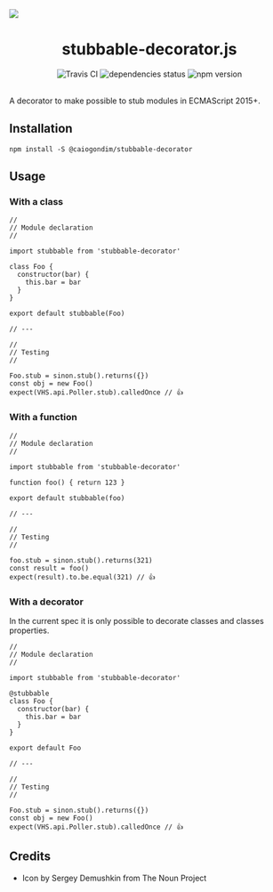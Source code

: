 <img src="http://rawgit.com/caiogondim/stubbable-decorator.js/master/docs/icon/icon.svg">

<h1 align="center">stubbable-decorator.js</h1>

<div align="center">
<img src="http://travis-ci.org/caiogondim/stubbable-decorator.js.svg?branch=master" alt="Travis CI"> <img src="https://david-dm.org/caiogondim/stubbable-decorator.js/status.svg" alt="dependencies status"> <img src="https://img.shields.io/npm/v/@caiogondim/stubbable-decorator.svg" alt="npm version">
</div>

<br>

A decorator to make possible to stub modules in ECMAScript 2015+.

## Installation

```
npm install -S @caiogondim/stubbable-decorator
```

## Usage

### With a class

```
//
// Module declaration
//

import stubbable from 'stubbable-decorator'

class Foo {
  constructor(bar) {
    this.bar = bar
  }
}

export default stubbable(Foo)

// ---

//
// Testing
//

Foo.stub = sinon.stub().returns({})
const obj = new Foo()
expect(VHS.api.Poller.stub).calledOnce // 👍
```

### With a function

```
//
// Module declaration
//

import stubbable from 'stubbable-decorator'

function foo() { return 123 }

export default stubbable(foo)

// ---

//
// Testing
//

foo.stub = sinon.stub().returns(321)
const result = foo()
expect(result).to.be.equal(321) // 👍
```

### With a decorator

In the current spec it is only possible to decorate classes and classes
properties.

```
//
// Module declaration
//

import stubbable from 'stubbable-decorator'

@stubbable
class Foo {
  constructor(bar) {
    this.bar = bar
  }
}

export default Foo

// ---

//
// Testing
//

Foo.stub = sinon.stub().returns({})
const obj = new Foo()
expect(VHS.api.Poller.stub).calledOnce // 👍
```

## Credits
- Icon by Sergey Demushkin from The Noun Project
